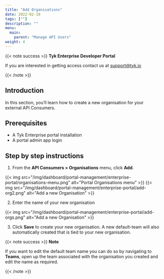 ```yaml
---
title: "Add Organisations"
date: 2022-02-10
tags: [""]
description: ""
menu:
  main:
    parent: "Manage API Users"
weight: 4
---
```


{{< note success >}}
**Tyk Enterprise Developer Portal**

If you are interested in getting access contact us at [support@tyk.io](<mailto:support@tyk.io?subject=Tyk Enterprise Portal Beta>)

{{< /note >}}

## Introduction

In this section, you’ll learn how to create a new organisation for your external API Consumers.

## Prerequisites

- A Tyk Enterprise portal installation
- A portal admin app login

## Step by step instructions

1. From the **API Consumers > Organisations** menu, click **Add**.

{{< img src="/img/dashboard/portal-management/enterprise-portal/organisations-menu.png" alt="Portal Organisations menu" >}}
{{< img src="/img/dashboard/portal-management/enterprise-portal/add-org2.png" alt="Add a new Organisation" >}}

2. Enter the name of your new organisation

{{< img src="/img/dashboard/portal-management/enterprise-portal/add-orgs.png" alt="Add a new Organisation" >}}

3. Click **Save** to create your new organisation. A new default-team will also automatically created that is tied to your new organisation.

{{< note success >}}
**Note**

If you want to edit the default team name you can do so by navigating to **Teams**, open up the team associated with the organisation you created and edit the name as required.

{{< /note >}}